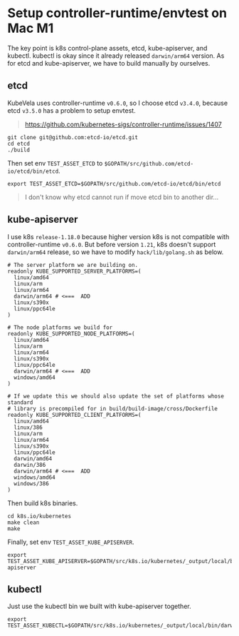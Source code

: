 # Setup controller-runtime/envtest on Mac M1

The key point is k8s control-plane assets, etcd, kube-apiserver, and kubectl.
kubectl is okay since it already released `darwin/arm64` version.
As for etcd and kube-apiserver, we have to build manually by ourselves.


## etcd 

KubeVela uses controller-runtime `v0.6.0`, so I choose etcd `v3.4.0`, because
etcd `v3.5.0` has a problem to setup envtest.

> https://github.com/kubernetes-sigs/controller-runtime/issues/1407

```shell
git clone git@github.com:etcd-io/etcd.git
cd etcd
./build
```

Then set env `TEST_ASSET_ETCD` to `$GOPATH/src/github.com/etcd-io/etcd/bin/etcd`. 

```shell
export TEST_ASSET_ETCD=$GOPATH/src/github.com/etcd-io/etcd/bin/etcd
```

> I don't know why etcd cannot run if move etcd bin to another dir...

## kube-apiserver

I use k8s `release-1.18.0` because higher version k8s is not compatible with
controller-runtime `v0.6.0`.
But before version `1.21`, k8s doesn't support `darwin/arm64` release, so we
have to modify `hack/lib/golang.sh` as below.

```shell script
# The server platform we are building on.
readonly KUBE_SUPPORTED_SERVER_PLATFORMS=(
  linux/amd64
  linux/arm
  linux/arm64
  darwin/arm64 # <===  ADD
  linux/s390x
  linux/ppc64le
)

# The node platforms we build for
readonly KUBE_SUPPORTED_NODE_PLATFORMS=(
  linux/amd64
  linux/arm
  linux/arm64
  linux/s390x
  linux/ppc64le
  darwin/arm64 # <===  ADD
  windows/amd64
)

# If we update this we should also update the set of platforms whose standard
# library is precompiled for in build/build-image/cross/Dockerfile
readonly KUBE_SUPPORTED_CLIENT_PLATFORMS=(
  linux/amd64
  linux/386
  linux/arm
  linux/arm64
  linux/s390x
  linux/ppc64le
  darwin/amd64
  darwin/386
  darwin/arm64 # <===  ADD
  windows/amd64
  windows/386
)
```

Then build k8s binaries.

```shell script
cd k8s.io/kubernetes
make clean
make
```

Finally, set env `TEST_ASSET_KUBE_APISERVER`.

```shell
export TEST_ASSET_KUBE_APISERVER=$GOPATH/src/k8s.io/kubernetes/_output/local/bin/darwin/arm64/kube-apiserver
```

## kubectl

Just use the kubectl bin we built with kube-apiserver together.
```shell
export TEST_ASSET_KUBECTL=$GOPATH/src/k8s.io/kubernetes/_output/local/bin/darwin/arm64/kubectl
```
